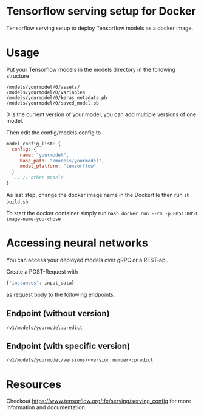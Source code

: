 # Tensorflow serving setup for Docker
Tensorflow serving setup to deploy Tensorflow models as a docker image.

# Usage
Put your Tensorflow models in the models directory in the following structure
```
/models/yourmodel/0/assets/
/models/yourmodel/0/variables
/models/yourmodel/0/keras_metadata.pb
/models/yourmodel/0/saved_model.pb
```
0 is the current version of your model, you can add multiple versions of one model.

Then edit the config/models.config to
```javascript
model_config_list: {
  config: {
     name: "yourmodel",
     base_path: "/models/yourmodel",
     model_platform: "tensorflow"
  }
  ... // other models
}
```

As last step, change the docker image name in the Dockerfile then run ```sh build.sh```.

To start the docker container simply run ```bash docker run --rm -p 8051:8051 image-name-you-chose```

# Accessing neural networks
You can access your deployed models over gRPC or a REST-api.

Create a POST-Request with
```javascript 
{"instances": input_data}
```

as request body to the following endpoints.
## Endpoint (without version)
```/v1/models/yourmodel:predict```

## Endpoint (with specific version)
```/v1/models/yourmodel/versions/<version number>:predict```

# Resources
Checkout https://www.tensorflow.org/tfx/serving/serving_config for more information and documentation.



